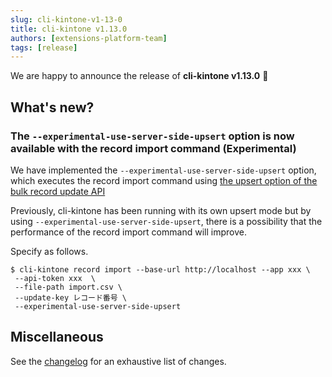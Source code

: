 ```yaml
---
slug: cli-kintone-v1-13-0
title: cli-kintone v1.13.0
authors: [extensions-platform-team]
tags: [release]
---
```


We are happy to announce the release of **cli-kintone v1.13.0** 🎉

## What's new?

### The `--experimental-use-server-side-upsert` option is now available with the record import command (Experimental)

We have implemented the `--experimental-use-server-side-upsert` option, which executes the record import command using [the upsert option of the bulk record update API](https://cybozu.dev/ja/kintone/docs/rest-api/records/update-records/)

Previously, cli-kintone has been running with its own upsert mode but by using `--experimental-use-server-side-upsert`, there is a possibility that the performance of the record import command will improve.

Specify as follows.

```
$ cli-kintone record import --base-url http://localhost --app xxx \
 --api-token xxx  \
 --file-path import.csv \
 --update-key レコード番号 \
 --experimental-use-server-side-upsert
```

## Miscellaneous

See the [changelog](https://github.com/kintone/cli-kintone/blob/main/CHANGELOG.md#1130-2025-01-16) for an exhaustive list of changes.
